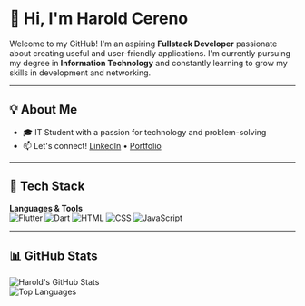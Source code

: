 # 👋 Hi, I'm Harold Cereno

Welcome to my GitHub! I'm an aspiring **Fullstack Developer** passionate about creating useful and user-friendly applications. I'm currently pursuing my degree in **Information Technology** and constantly learning to grow my skills in development and networking.

---

## 💡 About Me

- 🎓 IT Student with a passion for technology and problem-solving  
- 📫 Let's connect! [LinkedIn](https://www.linkedin.com/in/harold-cereno) • [Portfolio](https://minjeong.vercel.app/)

---

## 🚀 Tech Stack

**Languages & Tools**  
![Flutter](https://img.shields.io/badge/Flutter-02569B?style=flat&logo=flutter&logoColor=white)
![Dart](https://img.shields.io/badge/Dart-0175C2?style=flat&logo=dart&logoColor=white)
![HTML](https://img.shields.io/badge/HTML5-E34F26?style=flat&logo=html5&logoColor=white)
![CSS](https://img.shields.io/badge/CSS3-1572B6?style=flat&logo=css3&logoColor=white)
![JavaScript](https://img.shields.io/badge/JavaScript-F7DF1E?style=flat&logo=javascript&logoColor=black)

---

## 📊 GitHub Stats

![Harold's GitHub Stats](https://github-readme-stats.vercel.app/api?username=dloorah&show_icons=true&theme=tokyonight)  
![Top Languages](https://github-readme-stats.vercel.app/api/top-langs/?username=dloorah&layout=compact&theme=tokyonight)
